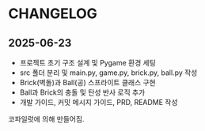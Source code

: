 # CHANGELOG

## 2025-06-23

- 프로젝트 초기 구조 설계 및 Pygame 환경 세팅
- src 폴더 분리 및 main.py, game.py, brick.py, ball.py 작성
- Brick(벽돌)과 Ball(공) 스프라이트 클래스 구현
- Ball과 Brick의 충돌 및 탄성 반사 로직 추가
- 개발 가이드, 커밋 메시지 가이드, PRD, README 작성

코파일럿에 의해 만들어짐.
